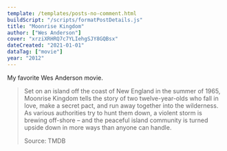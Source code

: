 ```yaml
---
template: /templates/posts-no-comment.html
buildScript: "/scripts/formatPostDetails.js"
title: "Moonrise Kingdom"
author: ["Wes Anderson"]
cover: "xrziXRHRQ7c7YLIehgSJY8GQBsx"
dateCreated: "2021-01-01"
dataTag: ["movie"]
year: "2012"
---
```


My favorite Wes Anderson movie.

> Set on an island off the coast of New England in the summer of 1965, Moonrise Kingdom tells the story of two twelve-year-olds who fall in love, make a secret pact, and run away together into the wilderness. As various authorities try to hunt them down, a violent storm is brewing off-shore – and the peaceful island community is turned upside down in more ways than anyone can handle.
>
> Source: TMDB
